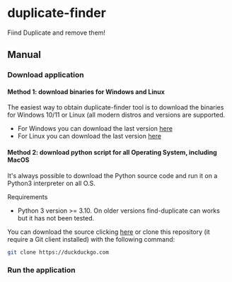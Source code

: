 # duplicate-finder
Fiind Duplicate and remove them!

## Manual

### Download application

#### Method 1: download binaries for Windows and Linux

The easiest way to obtain duplicate-finder tool is to download the binaries for Windows 10/11 or Linux (all modern distros and versions are supported.

- For Windows you can download the last version [here](https://duckduckgo.com)
- For Linux you can download the last version [here](https://duckduckgo.com)

#### Method 2: download python script for all Operating System, including MacOS

It's always possible to download the Python source code and run it on a Python3 interpreter on all O.S.

Requirements
- Python 3 version >= 3.10. On older versions find-duplicate can works but it has not been tested.

You can download the source clicking [here](https://duckduckgo.com) or clone this repository (it require a Git client installed) with the following command:

```bash
git clone https://duckduckgo.com
```

### Run the application
